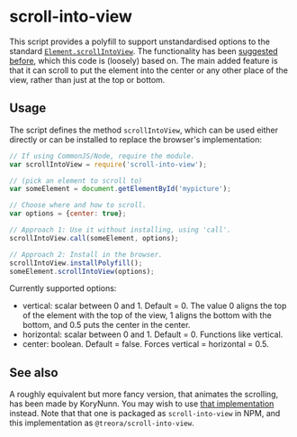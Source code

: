 # scroll-into-view

This script provides a polyfill to support unstandardised options to the standard [`Element.scrollIntoView`][1]. The functionality has been [suggested before][2], which this code is (loosely) based on.
The main added feature is that it can scroll to put the element into the center or any other place of the view, rather than just at the top or bottom.

## Usage

The script defines the method `scrollIntoView`, which can be used either directly or can be installed to replace the browser's implementation:

```js
// If using CommonJS/Node, require the module.
var scrollIntoView = require('scroll-into-view');

// (pick an element to scroll to)
var someElement = document.getElementById('mypicture');

// Choose where and how to scroll.
var options = {center: true};

// Approach 1: Use it without installing, using 'call'.
scrollIntoView.call(someElement, options);

// Approach 2: Install in the browser.
scrollIntoView.installPolyfill();
someElement.scrollIntoView(options);
```

Currently supported options:
- vertical: scalar between 0 and 1. Default = 0. The value 0 aligns the
    top of the element with the top of the view, 1 aligns the bottom with the
    bottom, and 0.5 puts the center in the center.
- horizontal: scalar between 0 and 1. Default = 0. Functions like vertical.
- center: boolean. Default = false. Forces vertical = horizontal = 0.5.

## See also
A roughly equivalent but more fancy version, that animates the scrolling, has been made by KoryNunn. You may wish to use [that implementation][3] instead. Note that that one is packaged as `scroll-into-view` in NPM, and this implementation as `@treora/scroll-into-view`.


[1]: https://developer.mozilla.org/en-US/docs/Web/API/Element/scrollIntoView
[2]: https://www.w3.org/Bugs/Public/show_bug.cgi?id=17152
[3]: https://github.com/KoryNunn/scroll-into-view

